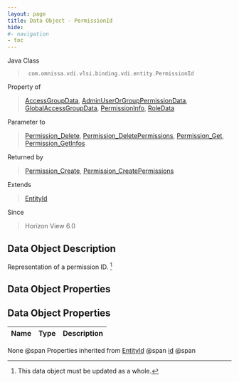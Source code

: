 ```yaml
---
layout: page
title: Data Object - PermissionId
hide:
#- navigation
- toc
---
```








Java Class
> ` com.omnissa.vdi.vlsi.binding.vdi.entity.PermissionId`

Property of
> [AccessGroupData](vdi.users.AccessGroup.AccessGroupData.md#field_detail), [AdminUserOrGroupPermissionData](vdi.users.AdminUserOrGroup.AdminUserOrGroupPermissionData.md#field_detail), [GlobalAccessGroupData](vdi.users.GlobalAccessGroup.GlobalAccessGroupData.md#field_detail), [PermissionInfo](vdi.users.Permission.PermissionInfo.md#field_detail), [RoleData](vdi.users.Role.RoleData.md#field_detail)

Parameter to
> [Permission_Delete](vdi.users.Permission.md#delete), [Permission_DeletePermissions](vdi.users.Permission.md#deletePermissions), [Permission_Get](vdi.users.Permission.md#get), [Permission_GetInfos](vdi.users.Permission.md#getInfos)

Returned by
> [Permission_Create](vdi.users.Permission.md#create), [Permission_CreatePermissions](vdi.users.Permission.md#createPermissions)

Extends
> [EntityId](vdi.EntityId.md)

Since
> Horizon View 6.0


## Data Object Description

Representation of a permission ID.
 [^167]



## Data Object Properties

## Data Object Properties

 Name | Type | Description
:---|:---:|:---
None @span
Properties inherited from [EntityId](vdi.EntityId.md) @span
[id](vdi.EntityId.md#id) @span


 


[^167]: This data object must be updated as a whole.